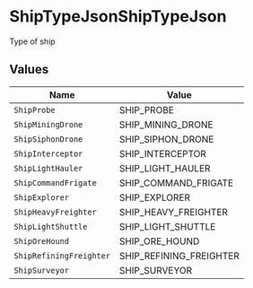 # ShipTypeJsonShipTypeJson

Type of ship


## Values

| Name                    | Value                   |
| ----------------------- | ----------------------- |
| `ShipProbe`             | SHIP_PROBE              |
| `ShipMiningDrone`       | SHIP_MINING_DRONE       |
| `ShipSiphonDrone`       | SHIP_SIPHON_DRONE       |
| `ShipInterceptor`       | SHIP_INTERCEPTOR        |
| `ShipLightHauler`       | SHIP_LIGHT_HAULER       |
| `ShipCommandFrigate`    | SHIP_COMMAND_FRIGATE    |
| `ShipExplorer`          | SHIP_EXPLORER           |
| `ShipHeavyFreighter`    | SHIP_HEAVY_FREIGHTER    |
| `ShipLightShuttle`      | SHIP_LIGHT_SHUTTLE      |
| `ShipOreHound`          | SHIP_ORE_HOUND          |
| `ShipRefiningFreighter` | SHIP_REFINING_FREIGHTER |
| `ShipSurveyor`          | SHIP_SURVEYOR           |